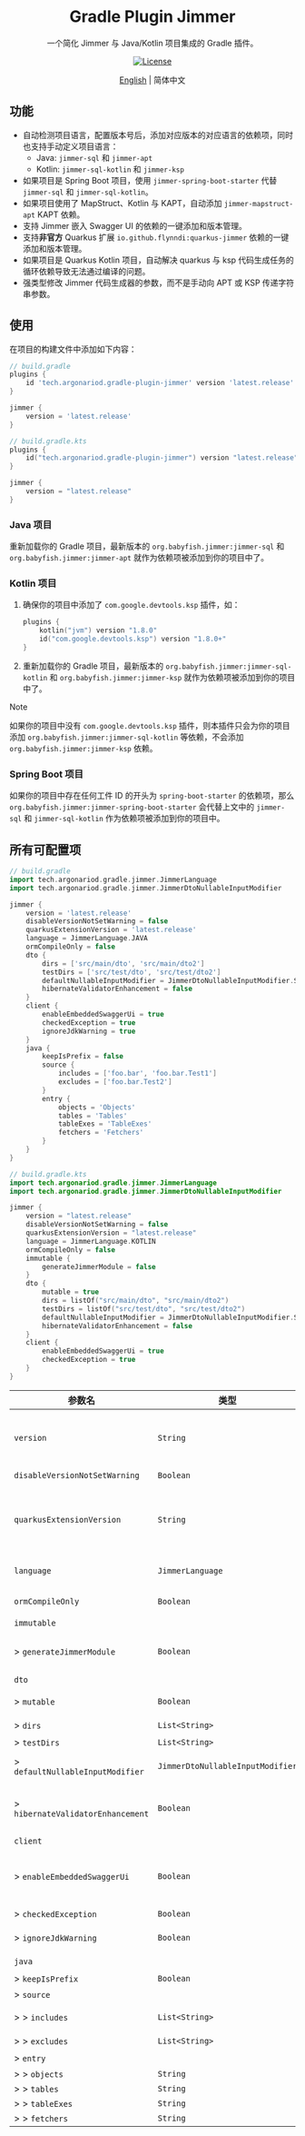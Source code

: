 <h1 align="center">Gradle Plugin Jimmer</h1>

<p align="center">一个简化 Jimmer 与 Java/Kotlin 项目集成的 Gradle 插件。</p>

<div align="center">
<a href="LICENSE"> 
    <img src="https://img.shields.io/github/license/ArgonarioD/gradle-plugin-jimmer" alt="License">
</a>
</div>

<p align="center">
<a href="README.md">English</a> | 简体中文
</p>

## 功能

- 自动检测项目语言，配置版本号后，添加对应版本的对应语言的依赖项，同时也支持手动定义项目语言：
    - Java: `jimmer-sql` 和 `jimmer-apt`
    - Kotlin: `jimmer-sql-kotlin` 和 `jimmer-ksp`
- 如果项目是 Spring Boot 项目，使用 `jimmer-spring-boot-starter` 代替 `jimmer-sql` 和 `jimmer-sql-kotlin`。
- 如果项目使用了 MapStruct、Kotlin 与 KAPT，自动添加 `jimmer-mapstruct-apt` KAPT 依赖。
- 支持 Jimmer 嵌入 Swagger UI 的依赖的一键添加和版本管理。
- 支持**非官方** Quarkus 扩展 `io.github.flynndi:quarkus-jimmer` 依赖的一键添加和版本管理。
- 如果项目是 Quarkus Kotlin 项目，自动解决 quarkus 与 ksp 代码生成任务的循环依赖导致无法通过编译的问题。
- 强类型修改 Jimmer 代码生成器的参数，而不是手动向 APT 或 KSP 传递字符串参数。

## 使用

在项目的构建文件中添加如下内容：

```groovy
// build.gradle
plugins {
    id 'tech.argonariod.gradle-plugin-jimmer' version 'latest.release'
}

jimmer {
    version = 'latest.release'
}
```

```kotlin
// build.gradle.kts
plugins {
    id("tech.argonariod.gradle-plugin-jimmer") version "latest.release"
}

jimmer {
    version = "latest.release"
}
```

### Java 项目

重新加载你的 Gradle 项目，最新版本的 `org.babyfish.jimmer:jimmer-sql` 和 `org.babyfish.jimmer:jimmer-apt`
就作为依赖项被添加到你的项目中了。

### Kotlin 项目

1. 确保你的项目中添加了 `com.google.devtools.ksp` 插件，如：
    ```kotlin
    plugins {
        kotlin("jvm") version "1.8.0"
        id("com.google.devtools.ksp") version "1.8.0+"
    }
    ```
2. 重新加载你的 Gradle 项目，最新版本的 `org.babyfish.jimmer:jimmer-sql-kotlin` 和 `org.babyfish.jimmer:jimmer-ksp`
   就作为依赖项被添加到你的项目中了。

> [!NOTE]
> 如果你的项目中没有 `com.google.devtools.ksp` 插件，则本插件只会为你的项目添加 `org.babyfish.jimmer:jimmer-sql-kotlin` 等依赖，不会添加 `org.babyfish.jimmer:jimmer-ksp` 依赖。

### Spring Boot 项目

如果你的项目中存在任何工件 ID 的开头为 `spring-boot-starter`
的依赖项，那么 `org.babyfish.jimmer:jimmer-spring-boot-starter` 会代替上文中的 `jimmer-sql` 和 `jimmer-sql-kotlin`
作为依赖项被添加到你的项目中。

## 所有可配置项

```groovy
// build.gradle
import tech.argonariod.gradle.jimmer.JimmerLanguage
import tech.argonariod.gradle.jimmer.JimmerDtoNullableInputModifier

jimmer {
    version = 'latest.release'
    disableVersionNotSetWarning = false
    quarkusExtensionVersion = 'latest.release'
    language = JimmerLanguage.JAVA
    ormCompileOnly = false
    dto {
        dirs = ['src/main/dto', 'src/main/dto2']
        testDirs = ['src/test/dto', 'src/test/dto2']
        defaultNullableInputModifier = JimmerDtoNullableInputModifier.STATIC
        hibernateValidatorEnhancement = false
    }
    client {
        enableEmbeddedSwaggerUi = true
        checkedException = true
        ignoreJdkWarning = true
    }
    java {
        keepIsPrefix = false
        source {
            includes = ['foo.bar', 'foo.bar.Test1']
            excludes = ['foo.bar.Test2']
        }
        entry {
            objects = 'Objects'
            tables = 'Tables'
            tableExes = 'TableExes'
            fetchers = 'Fetchers'
        }
    }
}
```

```kotlin
// build.gradle.kts
import tech.argonariod.gradle.jimmer.JimmerLanguage
import tech.argonariod.gradle.jimmer.JimmerDtoNullableInputModifier

jimmer {
    version = "latest.release"
    disableVersionNotSetWarning = false
    quarkusExtensionVersion = "latest.release"
    language = JimmerLanguage.KOTLIN
    ormCompileOnly = false
    immutable {
        generateJimmerModule = false
    }
    dto {
        mutable = true
        dirs = listOf("src/main/dto", "src/main/dto2")
        testDirs = listOf("src/test/dto", "src/test/dto2")
        defaultNullableInputModifier = JimmerDtoNullableInputModifier.STATIC
        hibernateValidatorEnhancement = false
    }
    client {
        enableEmbeddedSwaggerUi = true
        checkedException = true
    }
}
```

[//]: # (将README.md中最后的表格翻译成中文。)

| 参数名                                | 类型                               | 默认值                | 描述                                                                                                                                                                                                                                                                                                                                            |
|------------------------------------|----------------------------------|--------------------|-----------------------------------------------------------------------------------------------------------------------------------------------------------------------------------------------------------------------------------------------------------------------------------------------------------------------------------------------|
| `version`                          | `String`                         | 无                  | Jimmer 依赖项的版本号。<br/>本参数遵循 Gradle 文档中 ["Declaring Versions"](https://docs.gradle.org/current/userguide/single_versions.html) 一节中定义的规则。所以，当本参数的值被设置为 `"latest.release"` or `"+"` 时，你项目中的 Jimmer 版本将被设置为你配置的远程仓库中的最新版本。                                                                                                                          |
| `disableVersionNotSetWarning`      | `Boolean`                        | `false`            | 是否禁用当 `version` 参数没有被设置时的警告。                                                                                                                                                                                                                                                                                                                  |
| `quarkusExtensionVersion`          | `String`                         | 无                  | **非官方**Quarkus 扩展 `io.github.flynndi:quarkus-jimmer` 的版本号。更多信息详见[其 GitHub 仓库](https://github.com/flynndi/quarkus-jimmer-extension)。<br/>本参数遵循 Gradle 文档中 ["Declaring Versions"](https://docs.gradle.org/current/userguide/single_versions.html) 一节中定义的规则。所以，当本参数的值被设置为 `"latest.release"` or `"+"` 时，你项目中的该 Quarkus 扩展的版本将被设置为你配置的远程仓库中的最新版本。 |
| `language`                         | `JimmerLanguage`                 | 自动配置               | 项目所使用的编程语言。本插件会自动配置该参数，但是如果有需要的话你也可以手动设置该参数的值。                                                                                                                                                                                                                                                                                                |
| `ormCompileOnly`                   | `Boolean`                        | `false`            | 是否将 Jimmer 的 ORM 依赖项（`jimmer-sql` 与 `jimmer-sql-kt`）设置为 `compileOnly` 而不是 `implementation`。                                                                                                                                                                                                                                                   |
| `immutable`                        |                                  |                    |                                                                                                                                                                                                                                                                                                                                               |
| \> `generateJimmerModule`          | `Boolean`                        | `false`            | 是否生成 `JimmerModule` 类。<br/>本参数仅在 Kotlin 中生效，`JimmerModule` 类仅当你需要适配 0.7.47 或更早的 Jimmer 版本时需要。                                                                                                                                                                                                                                                 |
| `dto`                              |                                  |                    |                                                                                                                                                                                                                                                                                                                                               |
| \> `mutable`                       | `Boolean`                        | `false`            | 是否将 DTO 的属性生成为可变的 `var`。<br/>本参数仅在 Kotlin 中生效。                                                                                                                                                                                                                                                                                                |
| \> `dirs`                          | `List<String>`                   | `["src/main/dto"]` | jimmer-dto 文件的源代码目录。                                                                                                                                                                                                                                                                                                                          |
| \> `testDirs`                      | `List<String>`                   | `["src/test/dto"]` | jimmer-dto 文件的测试代码目录。                                                                                                                                                                                                                                                                                                                         |
| \> `defaultNullableInputModifier`  | `JimmerDtoNullableInputModifier` | `STATIC`           | DTO 可空属性的默认处理模式修饰符。<br/>更多信息详见[处理空值](https://babyfish-ct.github.io/jimmer-doc/zh/docs/mutation/save-command/input-dto/null-handling/#input-dto%E4%B8%AD%E5%8F%AF%E7%A9%BA%E5%B1%9E%E6%80%A7%E7%9A%844%E7%A7%8D%E5%A4%84%E7%90%86%E6%96%B9%E6%B3%95)。                                                                                          |
| \> `hibernateValidatorEnhancement` | `Boolean`                        | `false`            | 是否令具有动态属性的 Input DTO 实现 `org.hibernate.validator.Incubating.HibernateValidatorEnhancedBean` 接口。<br/>更多信息详见 [babyfish-ct/jimmer#561](https://github.com/babyfish-ct/jimmer/issues/561)。                                                                                                                                                        |
| `client`                           |                                  |                    |                                                                                                                                                                                                                                                                                                                                               |
| \> `enableEmbeddedSwaggerUi`       | `Boolean`                        | `false`            | 是否在应用中嵌入 Swagger UI 的 js 与 css 文件而不是直接从 unpkg cdn 引用。<br/>启用本选项会令你的应用包占用更多空间，但当你访问 unpkg cdn 不稳定时比较有用。                                                                                                                                                                                                                                        |
| \> `checkedException`              | `Boolean`                        | `false`            | 客户端异常是否生成受检异常。                                                                                                                                                                                                                                                                                                                                |
| \> `ignoreJdkWarning`              | `Boolean`                        | `false`            | 是否抑制当编译器版本低于 11 时导致生成错误的客户端代码时抛出的错误。                                                                                                                                                                                                                                                                                                          |
| `java`                             |                                  |                    | 仅 Java 配置。                                                                                                                                                                                                                                                                                                                                    |
| \> `keepIsPrefix`                  | `Boolean`                        | `false`            | 是否保留实体 `boolean` 类型的 `is` 前缀。                                                                                                                                                                                                                                                                                                                 |
| \> `source`                        |                                  |                    |                                                                                                                                                                                                                                                                                                                                               |
| \> \> `includes`                   | `List<String>`                   | `[]`               | 预编译器所处理的包名或类名。如果该参数非空，预编译器只处理能够匹配该参数的类。                                                                                                                                                                                                                                                                                                       |
| \> \> `excludes`                   | `List<String>`                   | `[]`               | 预编译器所忽略的包名或类名。                                                                                                                                                                                                                                                                                                                                |
| \> `entry`                         |                                  |                    | Jimmer 实体聚合类的类名配置。                                                                                                                                                                                                                                                                                                                            |
| \> \> `objects`                    | `String`                         | `"Objects"`        |                                                                                                                                                                                                                                                                                                                                               |
| \> \> `tables`                     | `String`                         | `"Tables"`         |                                                                                                                                                                                                                                                                                                                                               |
| \> \> `tableExes`                  | `String`                         | `"TableExes"`      |                                                                                                                                                                                                                                                                                                                                               |
| \> \> `fetchers`                   | `String`                         | `"Fetchers"`       |                                                                                                                                                                                                                                                                                                                                               |

